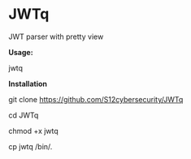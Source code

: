 # JWTq
JWT parser with pretty view
 
**Usage:**

jwtq <token>

**Installation**

git clone https://github.com/S12cybersecurity/JWTq

cd JWTq

chmod +x jwtq

cp jwtq /bin/.
